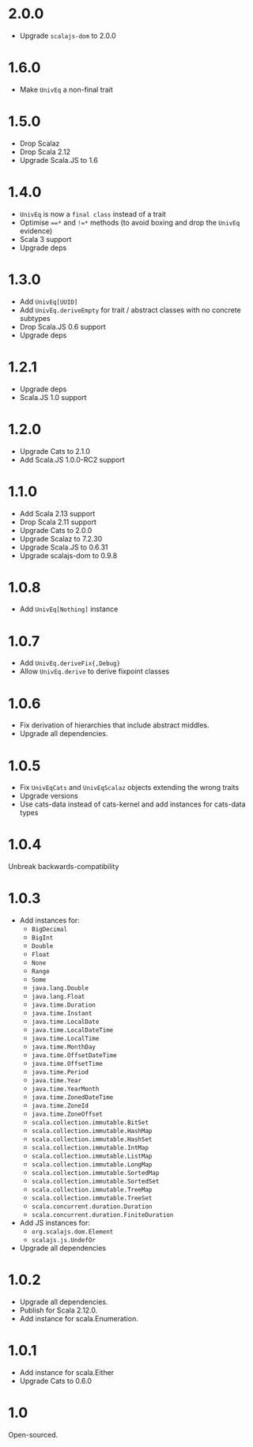 # 2.0.0

* Upgrade `scalajs-dom` to 2.0.0

# 1.6.0

* Make `UnivEq` a non-final trait

# 1.5.0

* Drop Scalaz
* Drop Scala 2.12
* Upgrade Scala.JS to 1.6

# 1.4.0

* `UnivEq` is now a `final class` instead of a trait
* Optimise `==*` and `!=*` methods (to avoid boxing and drop the `UnivEq` evidence)
* Scala 3 support
* Upgrade deps

# 1.3.0

* Add `UnivEq[UUID]`
* Add `UnivEq.deriveEmpty` for trait / abstract classes with no concrete subtypes
* Drop Scala.JS 0.6 support
* Upgrade deps

# 1.2.1

* Upgrade deps
* Scala.JS 1.0 support

# 1.2.0

* Upgrade Cats to 2.1.0
* Add Scala.JS 1.0.0-RC2 support

# 1.1.0

* Add Scala 2.13 support
* Drop Scala 2.11 support
* Upgrade Cats to 2.0.0
* Upgrade Scalaz to 7.2.30
* Upgrade Scala.JS to 0.6.31
* Upgrade scalajs-dom to 0.9.8

# 1.0.8

* Add `UnivEq[Nothing]` instance

# 1.0.7

* Add `UnivEq.deriveFix{,Debug}`
* Allow `UnivEq.derive` to derive fixpoint classes

# 1.0.6

* Fix derivation of hierarchies that include abstract middles.
* Upgrade all dependencies.

# 1.0.5

* Fix `UnivEqCats` and `UnivEqScalaz` objects extending the wrong traits
* Upgrade versions
* Use cats-data instead of cats-kernel and add instances for cats-data types

# 1.0.4

Unbreak backwards-compatibility

# 1.0.3

* Add instances for:
  * `BigDecimal`
  * `BigInt`
  * `Double`
  * `Float`
  * `None`
  * `Range`
  * `Some`
  * `java.lang.Double`
  * `java.lang.Float`
  * `java.time.Duration`
  * `java.time.Instant`
  * `java.time.LocalDate`
  * `java.time.LocalDateTime`
  * `java.time.LocalTime`
  * `java.time.MonthDay`
  * `java.time.OffsetDateTime`
  * `java.time.OffsetTime`
  * `java.time.Period`
  * `java.time.Year`
  * `java.time.YearMonth`
  * `java.time.ZonedDateTime`
  * `java.time.ZoneId`
  * `java.time.ZoneOffset`
  * `scala.collection.immutable.BitSet`
  * `scala.collection.immutable.HashMap`
  * `scala.collection.immutable.HashSet`
  * `scala.collection.immutable.IntMap`
  * `scala.collection.immutable.ListMap`
  * `scala.collection.immutable.LongMap`
  * `scala.collection.immutable.SortedMap`
  * `scala.collection.immutable.SortedSet`
  * `scala.collection.immutable.TreeMap`
  * `scala.collection.immutable.TreeSet`
  * `scala.concurrent.duration.Duration`
  * `scala.concurrent.duration.FiniteDuration`
* Add JS instances for:
  * `org.scalajs.dom.Element`
  * `scalajs.js.UndefOr`
* Upgrade all dependencies

# 1.0.2

* Upgrade all dependencies.
* Publish for Scala 2.12.0.
* Add instance for scala.Enumeration.

# 1.0.1

* Add instance for scala.Either
* Upgrade Cats to 0.6.0


# 1.0

Open-sourced.

